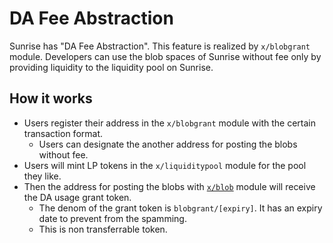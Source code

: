 # DA Fee Abstraction

Sunrise has "DA Fee Abstraction". This feature is realized by `x/blobgrant` module. Developers can use the blob spaces of Sunrise without fee only by providing liquidity to the liquidity pool on Sunrise.

## How it works

* Users register their address in the `x/blobgrant` module with the certain transaction format.
  * Users can designate the another address for posting the blobs without fee.
* Users will mint LP tokens in the `x/liquiditypool` module for the pool they like.
* Then the address for posting the blobs with [`x/blob`](blob.md) module will receive the DA usage grant token.
  * The denom of the grant token is `blobgrant/[expiry]`. It has an expiry date to prevent from the spamming.
  * This is non transferrable token.
